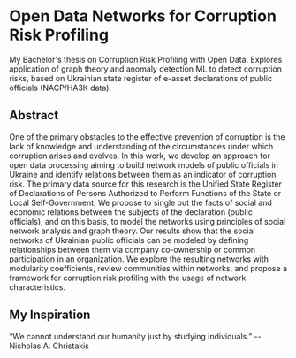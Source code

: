# Open Data Networks for Corruption Risk Profiling  

My Bachelor's thesis on Corruption Risk Profiling with Open Data. Explores application of graph theory and anomaly detection ML to detect corruption risks, based on Ukrainian state register of e-asset declarations of public officials (NACP/НАЗК data).

## Abstract 
One of the primary obstacles to the effective prevention of corruption is the lack of knowledge and understanding of the circumstances under which corruption arises and evolves. In this work, we develop an approach for open data processing aiming to build network models of public officials in Ukraine and identify relations between them as an indicator of corruption risk. The primary data source for this research is the Unified State Register of Declarations of Persons Authorized to Perform Functions of the State or Local Self-Government. We propose to single out the facts of social and economic relations between the subjects of the declaration (public officials), and on this basis, to model the networks using principles of social network analysis and graph theory. Our results show that the social networks of Ukrainian public officials can be modeled by defining relationships between them via company co-ownership or common participation in an organization. We explore the resulting networks with modularity coefficients, review communities within networks, and propose a framework for corruption risk profiling with the usage of network characteristics.

## My Inspiration
“We cannot understand our humanity just by studying individuals.”
   -- Nicholas A. Christakis
